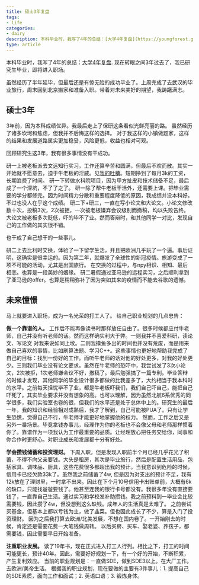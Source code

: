 ```yaml
---
title: 硕士3年复盘
tags:
- life
categories:
- dairy
description: 本科毕业时，我写了4年的总结：[大学4年复盘](https://youngforest.github.io/2018/10/03/my-4-years-college/). 现在转眼之间3年过去了，我已研究生毕业，即将进入职场。
type: article
---
```


本科毕业时，我写了4年的总结：[大学4年复盘](https://youngforest.github.io/2018/10/03/my-4-years-college/). 现在转眼之间3年过去了，我已研究生毕业，即将进入职场。


虽然经历了半年延毕，但最后还是有惊无险的成功毕业了。上周完成了去武汉的毕业旅行，周末回到北京搬家和准备入职。带着对未来美好的期望，我踌躇满志。

## 硕士3年

3年前，因为本科成绩优异。我最后走上了保研这条看似光鲜亮丽的路。
虽然经历了诸多坎坷和焦虑，但我并不后悔这样的选择。
对于我这样的小镇做题家，这样的结果和发展道路属实更加稳妥，风险更低，收益也相对可观。

回顾研究生这3年，我有很多事情没有干成功。

研一上被老板派去文远知行实习，工作还算辛苦和圆满，但最后不欢而散。其实一开始就不愿意去，迫于牛老板的淫威。见[我的吐槽](https://www.douban.com/note/694767558/)。短期挣到了每月3k的工资，长期浪费了时间。
研一下转做水科院项目，因为甲方扯皮和技术储备不足，最后成了一个深坑，不了了之了。
研一除了帮牛老板干活外，还需要上课。把毕业需要的学分都修完。因为时间精力分散和重要程度降低的原因，我成绩并没本科好。不过也没人在乎这个成绩。
研二下+研三，一直在写小论文和大论文。小论文修改数十次，投稿3次，2次被拒，一次被老板嫌弃会议级别而撤稿，均以失败告终。大论文被老板多次贬低，吓的毕不了业。然而答辩时，和其他同学一对比，发现自己的工作做的其实很不错。

也干成了自己想干的一些事儿。

研二上去比利时交换，体验了一下留学生活，并且把欧洲几乎玩了一个遍。事后证明，这确实是很幸运的。因为第二年，就爆发了全球性的新冠疫情。旅游变成了一项不可能的活动，尤其是出国旅行。
在交换的过程中，与npy相识、相知、最后相恋。也算是一段美妙的姻缘。
研二暑假通过亚马逊的远程实习，之后顺利拿到了亚马逊的offer。也算是稍稍弥补了因为突如其来的疫情而不能去谷歌的遗憾。

## 未来憧憬

马上就要进入职场，成为一名光荣的打工人了。
给自己职业规划的几点忠告：

**做一个靠谱的人。**
工作后不能再像读书时那样放任自由了。很多时候都应付牛老师，自己并没有听老师的话。然而这样确实利大于弊。一则我并不喜爱科研，读论文、写论文 对我来说如同上坟。二则我摸鱼多出的时间也并没有荒废，而是用来做自己喜欢的事情，比如刷算法题、学习C++。这些事情也更好地帮助我完成了自己的目标：找到一份好的工作。而听牛老师的话对他的好处更多，对我的好处更少。三则我们毕业没有论文要求。虽然在牛老师的恐吓中，我尝试发了3次小论文，2次被拒，1次老师嫌会议不好，撤稿了。最后勉强搞了一篇专利。毕业答辩的时候才发现，其他同学的毕业设计很多都做的比我差多了，大约相当于我本科时的水平。之前每天担忧毕不了业，都是牛老板吓我们，我们自己吓自己，能把自己吓死了。其实毕业要求并没有想象的高。也可以理解，因为虽然北航6系优秀的同学很多，我们实验室也卷的很，但我们的水平还是处于总体中上的。研究生的最后一年，我的知识和经验相对成熟后，我才了解到，自己可能被PUA了。只有让学生恐慌，觉得自己不行，牛老师才能更好地掌握他的权力。
然而，工作之后又是另外一番场景。毕竟拿钱办事儿，经理作为你的老板也不会像父母和老师那样惯着你了。靠谱作为一项我认为工作最重要的品质。让经理放心把任务交给你，同事和你合作时更舒心。对职业成长和发展都十分有好处。

**学会攒钱储蓄和投资理财。**
下周入职，但是发现入职前半个月已经几乎花光了积蓄，不得不向父亲要钱。大头是租房，其次是毕业旅行，然后是配置生活用品，包括家具、调味品、厨具，这些花费很多都超出我的预计。当我意识到危险的时候，信用卡已经欠款33k了。虽然我之前储蓄了4w, 但是因为对支出的预计不足，我有12k放在了理财里，一时拿不出来。因此在下个月10号信用卡出账单前，大概有6k的缺口，只能找爸爸要钱了。他甚至连我的银行卡号都没有。我很多年没有直接要钱了，一直靠自己生活。通过实习和学校发补助攒钱。我之前预料到一毕业会比较需要钱，因此攒了4w，但没想到这么缺钱。成年人的生活真是太难了。
之前尝试买基金，但基本上都以亏钱为主，做了韭菜。但也因此成长了不少，算是入门了投资理财。
因为之后我打算去欧洲/北美发展，不想在国内卷了。一开始刚去的时候，肯定还是需要花费一大笔钱做周转。
以后买房、买车、娶老婆、养孩子，都需要钱，因此需要早日开始准备。

**注重职业发展。**
读了19年书，现在正式进入打工人行列。相比之下，打工的时间可能更长，预计40年。因此，需要好好规划一下，有一个好的开始，不断积累，产生复利效应。
当前的职业规划是：一直做SDE，做到SDE3以上。在大厂工作。去欧洲/美帝生活。
根据我的职业规划，现在要做的主要有3件事儿：1. 提高自己的SDE素质，面向工作和面试；2. 英语口语；3. 锻炼身体。